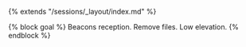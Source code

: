 {% extends "/sessions/_layout/index.md" %}

{% block goal %}
Beacons reception. Remove files. Low elevation.
{% endblock %}
